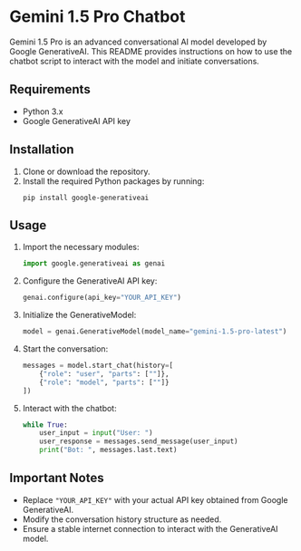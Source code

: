 # Gemini 1.5 Pro Chatbot

Gemini 1.5 Pro is an advanced conversational AI model developed by Google GenerativeAI. This README provides instructions on how to use the chatbot script to interact with the model and initiate conversations.

## Requirements
- Python 3.x
- Google GenerativeAI API key

## Installation
1. Clone or download the repository.
2. Install the required Python packages by running:
    ```
    pip install google-generativeai
    ```

## Usage
1. Import the necessary modules:
    ```python
    import google.generativeai as genai
    ```

2. Configure the GenerativeAI API key:
    ```python
    genai.configure(api_key="YOUR_API_KEY")
    ```

3. Initialize the GenerativeModel:
    ```python
    model = genai.GenerativeModel(model_name="gemini-1.5-pro-latest")
    ```

4. Start the conversation:
    ```python
    messages = model.start_chat(history=[
        {"role": "user", "parts": [""]},
        {"role": "model", "parts": [""]}
    ])
    ```

5. Interact with the chatbot:
    ```python
    while True:
        user_input = input("User: ")
        user_response = messages.send_message(user_input)
        print("Bot: ", messages.last.text)
    ```

## Important Notes
- Replace `"YOUR_API_KEY"` with your actual API key obtained from Google GenerativeAI.
- Modify the conversation history structure as needed.
- Ensure a stable internet connection to interact with the GenerativeAI model.

